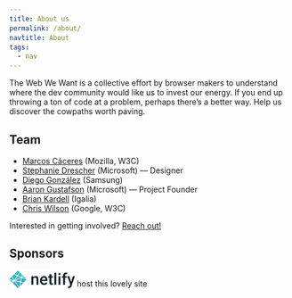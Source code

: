 ```yaml
---
title: About us
permalink: /about/
navtitle: About
tags:
  - nav
---
```


The Web We Want is a collective effort by browser makers to understand where the dev community would like us to invest our energy. If you end up throwing a ton of code at a problem, perhaps there’s a better way. Help us discover the cowpaths worth paving.

## Team

* [Marcos Cáceres](https://twitter.com/marcosc) (Mozilla, W3C)
* [Stephanie Drescher](https://twitter.com/seaotta) (Microsoft) — Designer
* [Diego González](https://twitter.com/diekus) (Samsung)
* [Aaron Gustafson](https://twitter.com/aarongustafson) (Microsoft) — Project Founder
* [Brian Kardell](https://twitter.com/briankardell) (Igalia)
* [Chris Wilson](https://twitter.com/cwilso) (Google, W3C)

Interested in getting involved? [Reach out!](/contact)

## Sponsors

<img src="/static/img/netlify.svg" alt="Netlify" style="height: 32px; vertical-align: bottom;"> host this lovely site
